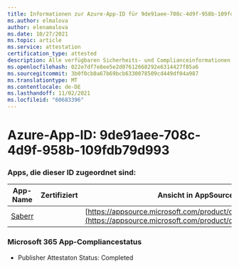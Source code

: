 ```yaml
---
title: Informationen zur Azure-App-ID für 9de91aee-708c-4d9f-958b-109fdb79d993
ms.author: elmalova
author: elenamalova
ms.date: 10/27/2021
ms.topic: article
ms.service: attestation
certification_type: attested
description: Alle verfügbaren Sicherheits- und Complianceinformationen für 9de91aee-708c-4d9f-958b-109fdb79d993.
ms.openlocfilehash: 022e7df7e8ee5e2d07612668292e6314427f85a6
ms.sourcegitcommit: 3b0f0cb0a67b69bcb6330078509cd449df04a987
ms.translationtype: MT
ms.contentlocale: de-DE
ms.lasthandoff: 11/02/2021
ms.locfileid: "60683396"
---
```

# <a name="azure-app-id-9de91aee-708c-4d9f-958b-109fdb79d993"></a>Azure-App-ID: 9de91aee-708c-4d9f-958b-109fdb79d993


### <a name="apps-associated-with-this-id"></a>Apps, die dieser ID zugeordnet sind:
| **App-Name** | **Zertifiziert** | **Ansicht in AppSource** |
|--------------|---------------|-----------------------|
| [Saberr](https://docs.microsoft.com/microsoft-365-app-certification/forward/WA200001501) |  | [https://appsource.microsoft.com/product/office/WA200001501](https://appsource.microsoft.com/product/office/WA200001501) |

### <a name="microsoft-365-app-compliance-status"></a>Microsoft 365 App-Compliancestatus
- Publisher Attestaton Status: Completed

